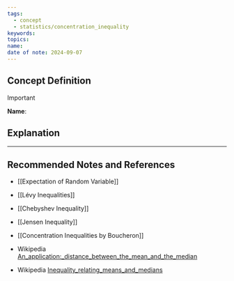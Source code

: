 ```yaml
---
tags:
  - concept
  - statistics/concentration_inequality
keywords: 
topics: 
name: 
date of note: 2024-09-07
---
```


## Concept Definition

>[!important]
>**Name**: 



## Explanation





-----------
##  Recommended Notes and References



- [[Expectation of Random Variable]]
- [[Lévy Inequalities]]

- [[Chebyshev Inequality]]
- [[Jensen Inequality]]



- [[Concentration Inequalities by Boucheron]]
- Wikipedia [An_application:_distance_between_the_mean_and_the_median](https://en.wikipedia.org/wiki/Chebyshev%27s_inequality#An_application:_distance_between_the_mean_and_the_median)
- Wikipedia [Inequality_relating_means_and_medians](https://en.wikipedia.org/wiki/Median#Inequality_relating_means_and_medians)